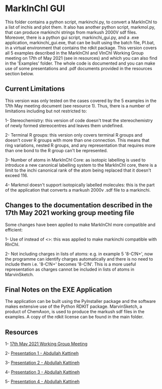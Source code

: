 # MarkInChI GUI

This folder contains a python
script, markinchi.py, to convert a MarkInChI
to a list of inchis and plot them. It also has another python script, markmol.py, that can produce markinchi strings from markush 2000V sdf files. Moreover, there is a python gui script, markinchi_gui.py, and a .exe application, markinchi_gui.exe, that can be built using the batch file, PI.bat, in a virtual environment that contains the rdkit package. This version
covers all 5 examples described in the
MarkInChI and VInChI Working Group meeting
on 17th of May 2021 (see in resources) and which you can also find in the 'Examples' folder. The whole
code is documented and you can make use of some
presentations and .pdf documents provided in
the resources section below.

## Current Limitations

This version was only tested on the cases covered by the 5 examples in the 17th May meeting document (see resource 1). Thus, there is a number of limitations including but not restricted to:

1- Stereochemistry: this version of code doesn't treat the stereochemistry of newly formed stereocentres and leaves them undefined.

2- Terminal R groups: this version only covers terminal R groups and doesn't cover R groups with more than one connection. This means that ring variations, nested R groups, and any representation that requires more than one bond to the R group can't be represented.

3- Number of atoms in MarkInChI Core: as isotopic labelling is used to introduce a new canonical labelling system to the MarkInChI core, there is a limit to the inchi canonical rank of the atom being replaced that it doesn't exceed 116.

4- Markmol doesn't support isotopically labelled molecules: this is the part of the application that converts a markush 2000v .sdf file to a markinchi.

## Changes to the documentation described in the 17th May 2021 working group meeting file

Some changes have been applied to make MarkInChI more compatible and efficient:

1- Use of <M> instead of <>: this was applied to make markinchi compatible with RInChI.

2- Not including charges in lists of atoms: e.g. in example 5 '8-C!N+', now the programme can identify charges automatically and there is no need to include them i.e. '8-C!N+' becomes '8-C!N'. This is a more useful representation as charges cannot be included in lists of atoms in MarvinSketch.

## Final Notes on the EXE Application

The application can be built using the PyInstaller package and the software makes extensive use of the Python RDKIT package. MarvinSketch, a product of ChemAxon, is used to produce the markush sdf files in the examples. A copy of the rdkit license can be found in the main folder.

## Resources

1- [17th May 2021 Working Group Meeting](https://drive.google.com/file/d/14VPgQNHCs5_X2_AXaWxGXCOD12z79k_z/view?usp=sharing)

2- [Presentation 1 - Abdullah Kattineh](https://docs.google.com/presentation/d/1F631duOvL39CWStcOzdq5riRriocgaHC/edit?usp=sharing&ouid=105229675019634902210&rtpof=true&sd=true)

3- [Presentation 2 - Abdullah Kattineh](https://docs.google.com/presentation/d/1Ml4-kUDWRmLlXuE9YN66a9nvKDNoP7H2/edit?usp=sharing&ouid=105229675019634902210&rtpof=true&sd=true)

4- [Presentation 3 - Abdullah Kattineh](https://docs.google.com/presentation/d/1Q45tEMzSBWpYQxvWDJojaQH_Q-P0I0BW/edit?usp=sharing&ouid=104156901695306507330&rtpof=true&sd=true)

5- [Presentation 4 - Abdullah Kattineh](https://docs.google.com/presentation/d/17Cg3LWVf9LIutk8ik0HVcpAGzmqwZ3xk/edit?usp=sharing&ouid=104156901695306507330&rtpof=true&sd=true)
